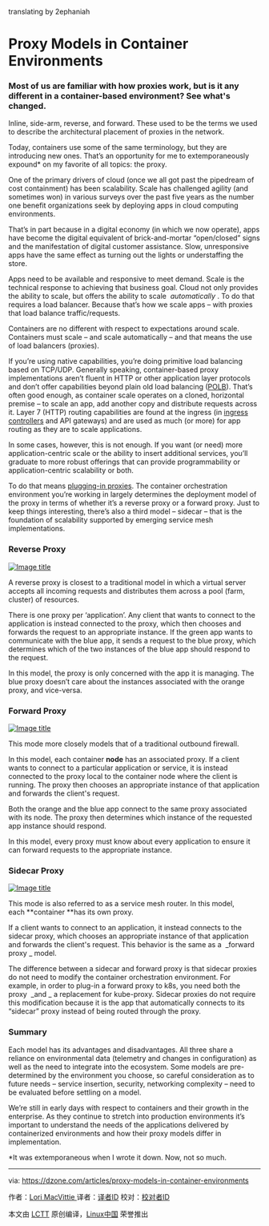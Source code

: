translating by 2ephaniah

Proxy Models in Container Environments
============================================================

### Most of us are familiar with how proxies work, but is it any different in a container-based environment? See what's changed.

Inline, side-arm, reverse, and forward. These used to be the terms we used to describe the architectural placement of proxies in the network.

Today, containers use some of the same terminology, but they are introducing new ones. That’s an opportunity for me to extemporaneously expound* on my favorite of all topics: the proxy.

One of the primary drivers of cloud (once we all got past the pipedream of cost containment) has been scalability. Scale has challenged agility (and sometimes won) in various surveys over the past five years as the number one benefit organizations seek by deploying apps in cloud computing environments.

That’s in part because in a digital economy (in which we now operate), apps have become the digital equivalent of brick-and-mortar “open/closed” signs and the manifestation of digital customer assistance. Slow, unresponsive apps have the same effect as turning out the lights or understaffing the store.

Apps need to be available and responsive to meet demand. Scale is the technical response to achieving that business goal. Cloud not only provides the ability to scale, but offers the ability to scale  _automatically_ . To do that requires a load balancer. Because that’s how we scale apps – with proxies that load balance traffic/requests.

Containers are no different with respect to expectations around scale. Containers must scale – and scale automatically – and that means the use of load balancers (proxies).

If you’re using native capabilities, you’re doing primitive load balancing based on TCP/UDP. Generally speaking, container-based proxy implementations aren’t fluent in HTTP or other application layer protocols and don’t offer capabilities beyond plain old load balancing ([POLB][1]). That’s often good enough, as container scale operates on a cloned, horizontal premise – to scale an app, add another copy and distribute requests across it. Layer 7 (HTTP) routing capabilities are found at the ingress (in [ingress controllers][2] and API gateways) and are used as much (or more) for app routing as they are to scale applications.

In some cases, however, this is not enough. If you want (or need) more application-centric scale or the ability to insert additional services, you’ll graduate to more robust offerings that can provide programmability or application-centric scalability or both.

To do that means [plugging-in proxies][3]. The container orchestration environment you’re working in largely determines the deployment model of the proxy in terms of whether it’s a reverse proxy or a forward proxy. Just to keep things interesting, there’s also a third model – sidecar – that is the foundation of scalability supported by emerging service mesh implementations.

### Reverse Proxy

 [![Image title](https://devcentral.f5.com/Portals/0/Users/038/38/38/unavailable_is_closed_thumb.png?ver=2017-09-12-082119-957 "Image title")][4] 

A reverse proxy is closest to a traditional model in which a virtual server accepts all incoming requests and distributes them across a pool (farm, cluster) of resources.

There is one proxy per ‘application’. Any client that wants to connect to the application is instead connected to the proxy, which then chooses and forwards the request to an appropriate instance. If the green app wants to communicate with the blue app, it sends a request to the blue proxy, which determines which of the two instances of the blue app should respond to the request.

In this model, the proxy is only concerned with the app it is managing. The blue proxy doesn’t care about the instances associated with the orange proxy, and vice-versa.

### Forward Proxy

 [![Image title](https://devcentral.f5.com/Portals/0/Users/038/38/38/per-node_forward_proxy_thumb.jpg?ver=2017-09-14-072422-213)][5] 

This mode more closely models that of a traditional outbound firewall.

In this model, each container **node** has an associated proxy. If a client wants to connect to a particular application or service, it is instead connected to the proxy local to the container node where the client is running. The proxy then chooses an appropriate instance of that application and forwards the client's request.

Both the orange and the blue app connect to the same proxy associated with its node. The proxy then determines which instance of the requested app instance should respond.

In this model, every proxy must know about every application to ensure it can forward requests to the appropriate instance.

### Sidecar Proxy

 [![Image title](https://devcentral.f5.com/Portals/0/Users/038/38/38/per-pod_sidecar_proxy_thumb.jpg?ver=2017-09-14-072425-620)][6] 

This mode is also referred to as a service mesh router. In this model, each **container **has its own proxy.

If a client wants to connect to an application, it instead connects to the sidecar proxy, which chooses an appropriate instance of that application and forwards the client's request. This behavior is the same as a  _forward proxy _ model.

The difference between a sidecar and forward proxy is that sidecar proxies do not need to modify the container orchestration environment. For example, in order to plug-in a forward proxy to k8s, you need both the proxy  _and _ a replacement for kube-proxy. Sidecar proxies do not require this modification because it is the app that automatically connects to its “sidecar” proxy instead of being routed through the proxy.

### Summary

Each model has its advantages and disadvantages. All three share a reliance on environmental data (telemetry and changes in configuration) as well as the need to integrate into the ecosystem. Some models are pre-determined by the environment you choose, so careful consideration as to future needs – service insertion, security, networking complexity – need to be evaluated before settling on a model.

We’re still in early days with respect to containers and their growth in the enterprise. As they continue to stretch into production environments it’s important to understand the needs of the applications delivered by containerized environments and how their proxy models differ in implementation.

*It was extemporaneous when I wrote it down. Now, not so much.


--------------------------------------------------------------------------------

via: https://dzone.com/articles/proxy-models-in-container-environments

作者：[Lori MacVittie ][a]
译者：[译者ID](https://github.com/译者ID)
校对：[校对者ID](https://github.com/校对者ID)

本文由 [LCTT](https://github.com/LCTT/TranslateProject) 原创编译，[Linux中国](https://linux.cn/) 荣誉推出

[a]:https://dzone.com/users/307701/lmacvittie.html
[1]:https://f5.com/about-us/blog/articles/go-beyond-polb-plain-old-load-balancing
[2]:https://f5.com/about-us/blog/articles/ingress-controllers-new-name-familiar-function-27388
[3]:http://clouddocs.f5.com/products/asp/v1.0/
[4]:https://devcentral.f5.com/Portals/0/Users/038/38/38/unavailable_is_closed.png?ver=2017-09-12-082118-160
[5]:https://devcentral.f5.com/Portals/0/Users/038/38/38/per-node_forward_proxy.jpg?ver=2017-09-14-072419-667
[6]:https://devcentral.f5.com/Portals/0/Users/038/38/38/per-pod_sidecar_proxy.jpg?ver=2017-09-14-072424-073
[7]:https://dzone.com/users/307701/lmacvittie.html
[8]:https://dzone.com/users/307701/lmacvittie.html
[9]:https://dzone.com/articles/proxy-models-in-container-environments#
[10]:https://dzone.com/cloud-computing-tutorials-tools-news
[11]:https://dzone.com/articles/proxy-models-in-container-environments#
[12]:https://dzone.com/go?i=243221&u=https%3A%2F%2Fget.platform9.com%2Fjzlp-kubernetes-deployment-models-the-ultimate-guide%2F
